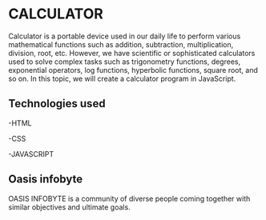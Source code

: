 
#   CALCULATOR   

 Calculator is a portable device used in our daily life to perform various mathematical functions such as addition, subtraction, multiplication, division, root, etc. However, we have scientific or sophisticated calculators used to solve complex tasks such as trigonometry functions, degrees, exponential operators, log functions, hyperbolic functions, square root, and so on. In this topic, we will create a calculator program in JavaScript.


## Technologies used
-HTML

-CSS

-JAVASCRIPT
 

## Oasis infobyte
OASIS INFOBYTE is a community of diverse people coming together with similar objectives and ultimate goals. 

